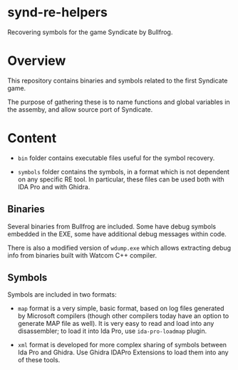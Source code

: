 # synd-re-helpers

Recovering symbols for the game Syndicate by Bullfrog.

# Overview

This repository contains binaries and symbols related
to the first Syndicate game.

The purpose of gathering these is to name functions and
global variables in the assemby, and allow source port
of Syndicate.

# Content

* `bin` folder contains executable files useful for the
symbol recovery.

* `symbols` folder contains the symbols, in a format
which is not dependent on any specific RE tool.
In particular, these files can be used both with IDA Pro
and with Ghidra.

## Binaries

Several binaries from Bullfrog are included. Some
have debug symbols embedded in the EXE, some have
additional debug messages within code.

There is also a modified version of `wdump.exe` which
allows extracting debug info from binaries built with
Watcom C++ compiler.

## Symbols

Symbols are included in two formats:

* `map` format is a very simple, basic format, based
on log files generated by Microsoft compilers (though
other compilers today have an option to generate MAP
file as well). It is very easy to read and load into
any disassembler; to load it into Ida Pro, use
`ida-pro-loadmap` plugin.

* `xml` format is developed for more complex sharing
of symbols between Ida Pro and Ghidra. Use Ghidra IDAPro
Extensions to load them into any of these tools.

